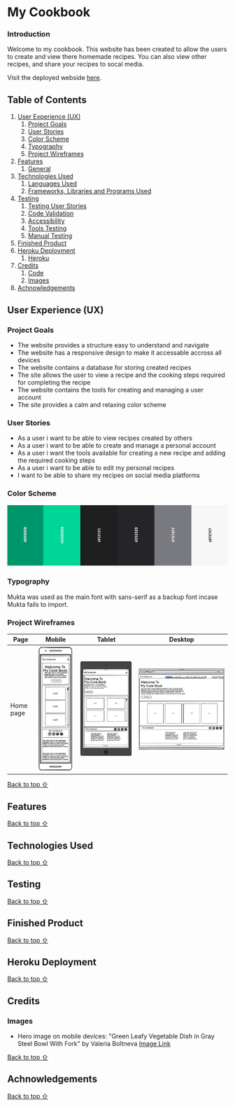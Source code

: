 # My Cookbook

### Introduction

Welcome to my cookbook. This website has been created to allow the users to create and view there homemade recipes. 
You can also view other recipes, and share your recipes to socal media.

Visit the deployed webside [here]().

## Table of Contents

1. [User Experience (UX)](#user-experience-ux)
    1. [Project Goals](#project-goals)
    2. [User Stories](#user-stories)
    3. [Color Scheme](#color-scheme)
    4. [Typography](#typography)
    5. [Project Wireframes](#project-wireframes)
2. [Features](#features)
    1. [General](#general)
3. [Technologies Used](#technologies-used)
    1. [Languages Used](#languages-used)
    2. [Frameworks, Libraries and Programs Used](#frameworks-libraries-and-programs-used)
4. [Testing](#testing)
    1. [Testing User Stories](#testing-user-stories)
    2. [Code Validation](#code-validation)
    3. [Accessibility](#accessibility)
    4. [Tools Testing](#tools-testing)
    5. [Manual Testing](#manual-testing)
5. [Finished Product](#finished-product)
6. [Heroku Deployment](#heroku-deployment)
    1. [Heroku](#heroku)
7. [Credits](#credits)
    1. [Code](#code)
    2. [Images](#images)
8. [Achnowledgements](#acknowledgements)


## User Experience (UX)

### Project Goals

* The website provides a structure easy to understand and navigate
* The website has a responsive design to make it accessable accross all devices
* The website contains a database for storing created recipes
* The site allows the user to view a recipe and the cooking steps required for completing the recipe
* The website contains the tools for creating and managing a user account
* The site provides a calm and relaxing color scheme

### User Stories

* As a user i want to be able to view recipes created by others
* As a user i want to be able to create and manage a personal account
* As a user i want the tools available for creating a new recipe and adding the required cooking steps
* As a user i want to be able to edit my personal recipes
* I want to be able to share my recipes on social media platforms

### Color Scheme

![Color Scheme Image](./readme-images/color-palette.png)
### Typography

Mukta was used as the main font with sans-serif as a backup font incase Mukta fails to import.

### Project Wireframes

Page | Mobile | Tablet | Desktop
--- | --- | ---| ---
Home page | ![Homepage Mobile](./readme-images/home-mobile-wireframe.png) | ![Homepage Tablet](./readme-images/home-tablet-wireframe.png) | ![Homepage Desktop](./readme-images/home-desktop-wireframe.png)

[Back to top ⇧](#My-Cookbook)

## Features


[Back to top ⇧](#My-Cookbook)

## Technologies Used


[Back to top ⇧](#My-Cookbook)

## Testing


[Back to top ⇧](#My-Cookbook)

## Finished Product



[Back to top ⇧](#My-Cookbook)

## Heroku Deployment



[Back to top ⇧](#My-Cookbook)


## Credits

### Images

* Hero image on mobile devices: "Green Leafy Vegetable Dish in Gray Steel Bowl With Fork" by Valeria Boltneva [Image Link](https://images.pexels.com/photos/842571/pexels-photo-842571.jpeg?auto=compress&cs=tinysrgb&w=600)

[Back to top ⇧](#My-Cookbook)


## Achnowledgements


[Back to top ⇧](#My-Cookbook)